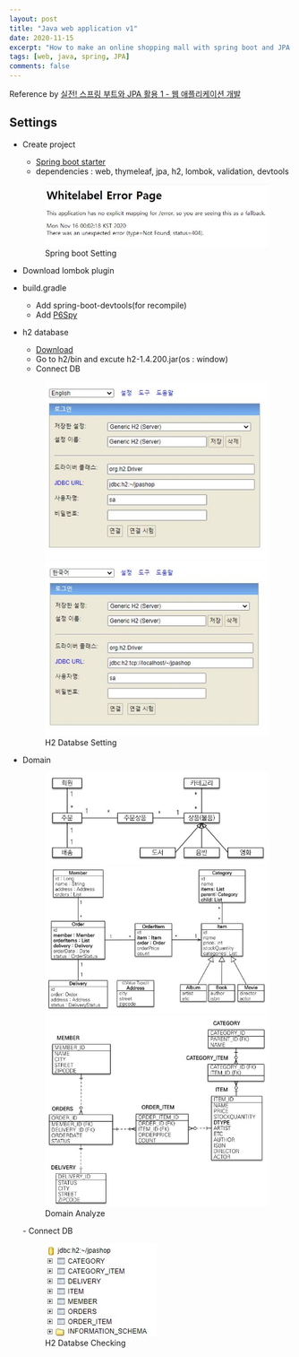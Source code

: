 ```yaml
---
layout: post
title: "Java web application v1"
date: 2020-11-15
excerpt: "How to make an online shopping mall with spring boot and JPA "
tags: [web, java, spring, JPA]
comments: false
---
```


Reference by <a href="https://www.inflearn.com/course/%EC%8A%A4%ED%94%84%EB%A7%81%EB%B6%80%ED%8A%B8-JPA-%ED%99%9C%EC%9A%A9-1/dashboard">실전! 스프링 부트와 JPA 활용 1 - 웹 애플리케이션 개발</a>

## Settings
* Create project
  - <a href ="https://Start.spring.io/">Spring boot starter</a>
  - dependencies : web, thymeleaf, jpa, h2, lombok, validation, devtools
  <figure>
	  <a href="/assets/img/posts/spring/springboot1.jpg"><img src="/assets/img/posts/spring/springboot1.jpg"></a>
	<figcaption>Spring boot Setting</figcaption>
  </figure>

* Download lombok plugin

* build.gradle
  - Add spring-boot-devtools(for recompile)
  - Add <a href="https://github.com/gavlyukovskiy/spring-boot-data-source-decorator">P6Spy</a>

* h2 database
  - <a href="https://h2database.com/h2-setup-2019-10-14.exe">Download </a>
  - Go to h2/bin and excute h2-1.4.200.jar(os : window)
  - Connect DB
  <figure class="half">
	  <a href="/assets/img/posts/spring/springboot2.jpg"><img src="/assets/img/posts/spring/springboot2.jpg"></a>
    <a href="/assets/img/posts/spring/springboot3.jpg"><img src="/assets/img/posts/spring/springboot3.jpg"></a>
	<figcaption>H2 Databse Setting</figcaption>
  </figure>

* Domain
  <figure class="third">
	  <a href="/assets/img/posts/spring/domainAnalyze1.jpg"><img src="/assets/img/posts/spring/domainAnalyze1.jpg"></a>
    <a href="/assets/img/posts/spring/domainAnalyze2.jpg"><img src="/assets/img/posts/spring/domainAnalyze2.jpg"></a>
    <a href="/assets/img/posts/spring/domainAnalyze3.jpg"><img src="/assets/img/posts/spring/domainAnalyze3.jpg"></a>
	<figcaption>Domain Analyze</figcaption>
  </figure>
  - Connect DB
  <figure>
	  <a href="/assets/img/posts/spring/domainCheking.jpg"><img src="/assets/img/posts/spring/domainChecking.jpg"></a>
	<figcaption>H2 Databse Checking</figcaption>
  </figure>


  
